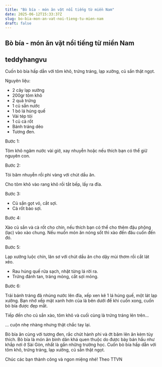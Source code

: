 ```yaml
---
title: "Bò bía - món ăn vặt nổi tiếng từ miền Nam"
date: 2025-06-12T15:33:37Z
slug: bo-bia-mon-an-vat-noi-tieng-tu-mien-nam
draft: false
---
```


## Bò bía - món ăn vặt nổi tiếng từ miền Nam

## teddyhangvu

Cuốn bò bía hấp dẫn với tôm khô, trứng tráng, lạp xưởng, củ sắn thật ngọt.




  
 Nguyên liệu:
 - 2 cây lạp xưởng 
 - 200gr tôm khô 
 - 2 quả trứng 
 - 1 củ sắn nước 
 - 1 bó lá húng quế 
 - Vài tép tỏi 
 - 1 củ cà rốt 
 - Bánh tráng dẻo 
 - Tương đen.

  
Bước 1:
 
Tôm khô ngâm nước vài giờ, xay nhuyễn hoặc nếu thích bạn có thể giữ nguyên con. 

  
Bước 2:
 
Tỏi băm nhuyễn rồi phi vàng với chút dầu ăn.

  Cho tôm khô vào rang khô rồi tắt bếp, lấy ra đĩa. 
 
Bước 3:
 
 - Củ sắn gọt vỏ, cắt sợi.
 - Cà rốt bào sợi.
 
Bước 4:
 
Xào củ sắn và cà rốt cho chín, nếu thích bạn có thể cho thêm đậu phộng (lạc) vào xào chung. Nếu muốn món ăn nóng sốt thì xào đến đâu cuốn đến đó.
 
Bước 5:
 
Lạp xưởng luộc chín, lăn sơ với chút dầu ăn cho dậy mùi thơm rồi cắt lát xéo.
 - Rau húng quế rửa sạch, nhặt từng lá rời ra. 
- Trứng đánh tan, tráng mỏng, cắt sợi mỏng.
 
Bước 6:
 
Trải bánh tráng đã nhúng nước lên đĩa, xếp xen kẽ 1 lá húng quế, một lát lạp xưởng. Bạn nhớ xếp mặt xanh hơn của lá bên dưới để khi cuốn xong, cuốn bò bía được đẹp mắt.
 
Tiếp đến cho củ sắn xào, tôm khô và cuối cùng là trứng tráng lên trên...
 
... cuộn nhẹ nhàng nhưng thật chắc tay lại. 
 
Bò bía ăn cùng với tương đen, rắc chút hành phi và ớt băm lên ăn kèm tùy thích.
Bò bía là món ăn bình dân khá quen thuộc do được bày bán hầu như khắp nơi ở Sài Gòn, nhất là gần những trường học. Cuốn bò bía hấp dẫn với tôm khô, trứng tráng, lạp xưởng, củ sắn thật ngọt. 


Chúc các bạn thành công và ngon miệng nhé!
Theo TTVN